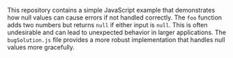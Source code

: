 This repository contains a simple JavaScript example that demonstrates how null values can cause errors if not handled correctly.  The `foo` function adds two numbers but returns `null` if either input is `null`. This is often undesirable and can lead to unexpected behavior in larger applications. The `bugSolution.js` file provides a more robust implementation that handles null values more gracefully.